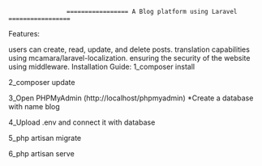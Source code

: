                     
                    ================= A Blog platform using Laravel =================
Features:

users can create, read, update, and delete posts.
translation capabilities using mcamara/laravel-localization.
ensuring the security of the website using middleware.
Installation Guide: 1_composer install

2_composer update

3_Open PHPMyAdmin (http://localhost/phpmyadmin) *Create a database with name blog

4_Upload .env and connect it with database

5_php artisan migrate

6_php artisan serve

